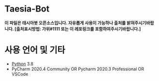 # Taesia-Bot

**이 파일은 태시아봇 오픈소스입니다. 자유롭게 사용이 가능하나 출처를 밝혀주시기바랍니다.
[출처표시방법: 가위#1111 또는 이 레포링크를 포함하여주시기바랍니다.]**

# 사용 언어 및 기타
* [Python](https://python.org) 3.8
* PyCharm 2020.4 Community OR Pycharm 2020.3 Professional OR VSCode
